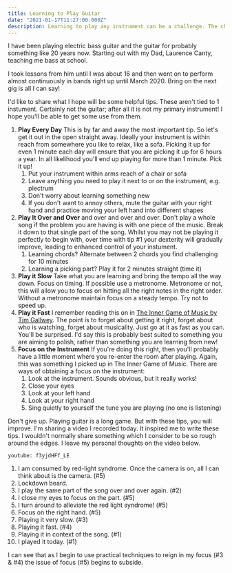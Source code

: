 ```yaml
---
title: Learning to Play Guitar
date: "2021-01-17T11:27:00.000Z"
description: Learning to play any instrument can be a challenge. The challenge is to maintain continuous effort.
---
```


I have been playing electric bass guitar and the guitar for probably something like 20 years now. Starting out with my Dad, Laurence Canty, teaching me bass at school.

I took lessons from him until I was about 16 and then went on to perform almost continuously in bands right up until March 2020. Bring on the next gig is all I can say!

I'd like to share what I hope will be some helpful tips. These aren't tied to 1 instument. Certainly not the guitar; after all it is not my primary instrument! I hope you'll be able to get some use from them.

1. **Play Every Day** This is by far and away the most important tip. So let's get it out in the open straight away. Ideally your instrument is within reach from somewhere you like to relax, like a sofa. Picking it up for even 1 minute each day will ensure that you are picking it up for 6 hours a year. In all likelihood you'll end up playing for more than 1 minute. Pick it up!
   1. Put your instrument within arms reach of a chair or sofa
   2. Leave anything you need to play it next to or on the instrument, e.g. plectrum
   3. Don't worry about learning something new
   4. If you don't want to annoy others, mute the guitar with your right hand and practice moving your left hand into different shapes
2. **Play It Over and Over** and over and over and over. Don't play a whole song if the problem you are having is with one piece of the music. Break it down to that single part of the song. Whilst you may not be playing it perfectly to begin with, over time with tip #1 your dexterity will gradually improve, leading to enhanced control of your instument.
   1. Learning chords? Alternate between 2 chords you find challenging for 10 minutes
   2. Learning a picking part? Play it for 2 minutes straight (time it)
3. **Play it Slow** Take what you are learning and bring the tempo all the way down. Focus on timing. If possible use a metronome. Metronome or not, this will allow you to focus on hitting all the right notes in the right order. Without a metronome maintain focus on a steady tempo. Try not to speed up.
4. **Play it Fast** I remember reading this on in [The Inner Game of Music by Tim Gallwey][0]. The point is to forget about getting it right, forget about who is watching, forget about musicality. Just go at it as fast as you can. You'll be surprised. I'd say this is probably best suited to something you are aiming to polish, rather than something you are learning from new!
5. **Focus on the Instrument** If you're doing this right, then you'll probably have a little moment where you re-enter the room after playing. Again, this was something I picked up in The Inner Game of Music. There are ways of obtaining a focus on the instrument:
   1. Look at the instrument. Sounds obvious, but it really works!
   2. Close your eyes
   3. Look at your left hand
   4. Look at your right hand
   5. Sing quietly to yourself the tune you are playing (no one is listening)

Don't give up. Playing guitar is a long game. But with these tips, you will improve. I'm sharing a video I recorded today. It inspired me to write these tips. I wouldn't normally share something which I consider to be so rough around the edges. I leave my personal thoughts on the video below.

`youtube: f3yjdHFf_LE`

1. I am consumed by red-light syndrome. Once the camera is on, all I can think about is the camera. (#5)
2. Lockdown beard.
3. I play the same part of the song over and over again. (#2)
4. I close my eyes to focus on the part. (#5)
5. I turn around to alleviate the red light syndrome! (#5)
6. Focus on the right hand. (#5)
7. Playing it very slow. (#3)
8. Playing it fast. (#4)
9. Playing it in context of the song. (#1)
10. I played it today. (#1)

I can see that as I begin to use practical techniques to reign in my focus (#3 & #4) the issue of focus (#5) begins to subside.

[0]: https://theinnergame.com/inner-game-books/inner-game-of-music/
